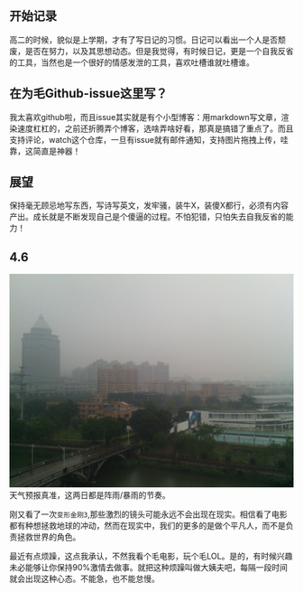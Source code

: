 开始记录
---
  高二的时候，貌似是上学期，才有了写日记的习惯。日记可以看出一个人是否颓废，是否在努力，以及其思想动态。但是我觉得，有时候日记，更是一个自我反省的工具，当然也是一个很好的情感发泄的工具，喜欢吐槽谁就吐槽谁。

在为毛Github-issue这里写？
---
  我太喜欢github啦，而且issue其实就是有个小型博客：用markdown写文章，渲染速度杠杠的，之前还折腾弄个博客，选啥弄啥好看，那真是搞错了重点了。而且支持评论，watch这个仓库，一旦有issue就有邮件通知，支持图片拖拽上传，哇靠，这简直是神器！  

展望
----
  保持毫无顾忌地写东西，写诗写英文，发牢骚，装牛X，装傻X都行，必须有内容产出。成长就是不断发现自己是个傻逼的过程。不怕犯错，只怕失去自我反省的能力！

4.6
---
  ![backgroud](../img/2014040602.jpg)  
  天气预报真准，这两日都是阵雨/暴雨的节奏。 
   
  刚又看了一次`变形金刚3`,那些激烈的镜头可能永远不会出现在现实。相信看了电影都有种想拯救地球的冲动，然而在现实中，我们的更多的是做个平凡人，而不是负责拯救世界的角色。  
  
  最近有点烦躁，这点我承认，不然我看个毛电影，玩个毛LOL。是的，有时候兴趣未必能够让你保持90%激情去做事。就把这种烦躁叫做大姨夫吧，每隔一段时间就会出现这种心态。不能急，也不能怠慢。
  

   
   